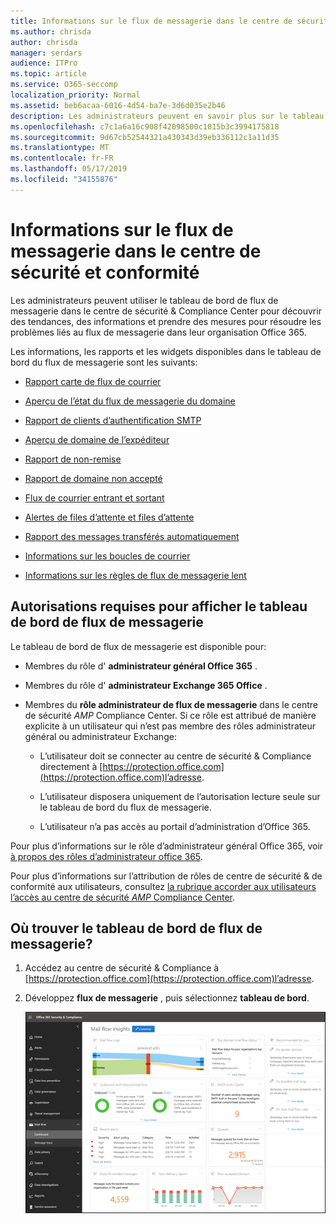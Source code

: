 ```yaml
---
title: Informations sur le flux de messagerie dans le centre de sécurité et conformité
ms.author: chrisda
author: chrisda
manager: serdars
audience: ITPro
ms.topic: article
ms.service: O365-seccomp
localization_priority: Normal
ms.assetid: beb6acaa-6016-4d54-ba7e-3d6d035e2b46
description: Les administrateurs peuvent en savoir plus sur le tableau de bord de flux de messagerie dans le centre de sécurité & Compliance Center.
ms.openlocfilehash: c7c1a6a16c908f42098500c1015b3c3994175818
ms.sourcegitcommit: 9d67cb52544321a430343d39eb336112c1a11d35
ms.translationtype: MT
ms.contentlocale: fr-FR
ms.lasthandoff: 05/17/2019
ms.locfileid: "34155876"
---
```

# <a name="mail-flow-insights-in-the-security--compliance-center"></a>Informations sur le flux de messagerie dans le centre de sécurité et conformité

Les administrateurs peuvent utiliser le tableau de bord de flux de messagerie dans le centre de sécurité & Compliance Center pour découvrir des tendances, des informations et prendre des mesures pour résoudre les problèmes liés au flux de messagerie dans leur organisation Office 365.

Les informations, les rapports et les widgets disponibles dans le tableau de bord du flux de messagerie sont les suivants:

- [Rapport carte de flux de courrier](mfi-mail-flow-map-report.md)

- [Aperçu de l’état du flux de messagerie du domaine](mfi-domain-mail-flow-status-insight.md)

- [Rapport de clients d’authentification SMTP](mfi-smtp-auth-clients-report.md)

- [Aperçu de domaine de l’expéditeur](mfi-sender-domain-insight.md)

- [Rapport de non-remise](mfi-non-delivery-report.md)

- [Rapport de domaine non accepté](mfi-non-accepted-domain-report.md)

- [Flux de courrier entrant et sortant](mfi-outbound-and-inbound-mail-flow.md)

- [Alertes de files d’attente et files d’attente](mfi-queue-alerts-and-queues.md)

- [Rapport des messages transférés automatiquement](mfi-auto-forwarded-messages-report.md)

- [Informations sur les boucles de courrier](mfi-mail-loop-insight.md)

- [Informations sur les règles de flux de messagerie lent](mfi-slow-mail-flow-rules-insight.md)

## <a name="permissions-required-to-view-the-mail-flow-dashboard"></a>Autorisations requises pour afficher le tableau de bord de flux de messagerie

Le tableau de bord de flux de messagerie est disponible pour:

- Membres du rôle d' **administrateur général Office 365** .

- Membres du rôle d' **administrateur Exchange 365 Office** .

- Membres du **rôle administrateur de flux de messagerie** dans le centre de sécurité _AMP_ Compliance Center. Si ce rôle est attribué de manière explicite à un utilisateur qui n’est pas membre des rôles administrateur général ou administrateur Exchange:

  - L’utilisateur doit se connecter au centre de sécurité & Compliance directement à [https://protection.office.com](https://protection.office.com)l’adresse.

  - L’utilisateur disposera uniquement de l’autorisation lecture seule sur le tableau de bord du flux de messagerie.

  - L’utilisateur n’a pas accès au portail d’administration d’Office 365.

Pour plus d’informations sur le rôle d’administrateur général Office 365, voir [à propos des rôles d’administrateur office 365](https://docs.microsoft.com/office365/admin/add-users/about-admin-roles).

Pour plus d’informations sur l’attribution de rôles de centre de sécurité & de conformité aux utilisateurs, consultez [la rubrique accorder aux utilisateurs l’accès au centre de sécurité _AMP_ Compliance Center](https://docs.microsoft.com/office365/securitycompliance/grant-access-to-the-security-and-compliance-center).

## <a name="where-to-find-the-mail-flow-dashboard"></a>Où trouver le tableau de bord de flux de messagerie?

1. Accédez au centre de sécurité & Compliance à [https://protection.office.com](https://protection.office.com)l’adresse.

2. Développez **flux de messagerie** , puis sélectionnez **tableau de bord**.

   ![Tableau de bord de flux de messagerie dans le centre de sécurité & Office 365 Security](media/mail-flow-dashboard-v2.png)
